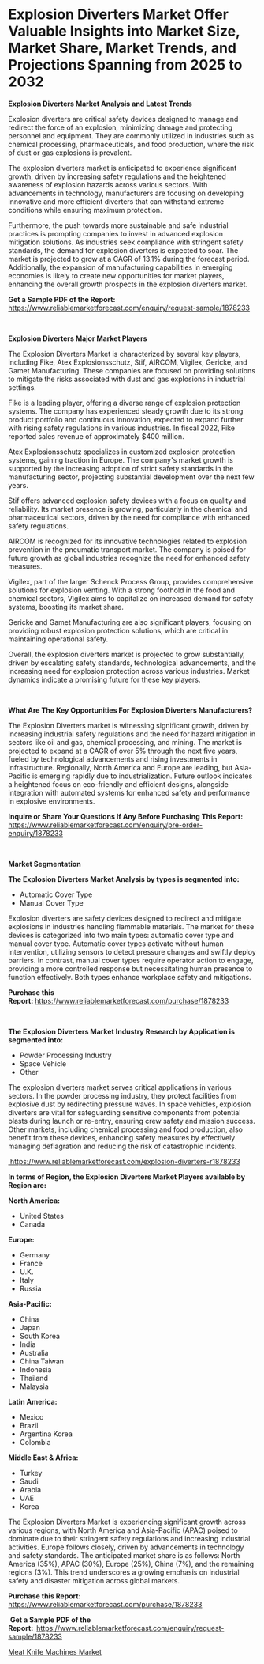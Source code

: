 <p><h1>Explosion Diverters Market Offer Valuable Insights into Market Size, Market Share, Market Trends, and Projections Spanning from 2025 to 2032</h1></p><p><strong>Explosion Diverters Market Analysis and Latest Trends</strong></p>
<p><p>Explosion diverters are critical safety devices designed to manage and redirect the force of an explosion, minimizing damage and protecting personnel and equipment. They are commonly utilized in industries such as chemical processing, pharmaceuticals, and food production, where the risk of dust or gas explosions is prevalent. </p><p>The explosion diverters market is anticipated to experience significant growth, driven by increasing safety regulations and the heightened awareness of explosion hazards across various sectors. With advancements in technology, manufacturers are focusing on developing innovative and more efficient diverters that can withstand extreme conditions while ensuring maximum protection. </p><p>Furthermore, the push towards more sustainable and safe industrial practices is prompting companies to invest in advanced explosion mitigation solutions. As industries seek compliance with stringent safety standards, the demand for explosion diverters is expected to soar. The market is projected to grow at a CAGR of 13.1% during the forecast period. Additionally, the expansion of manufacturing capabilities in emerging economies is likely to create new opportunities for market players, enhancing the overall growth prospects in the explosion diverters market.</p></p>
<p><strong>Get a Sample PDF of the Report:&nbsp;</strong> <a href="https://www.reliablemarketforecast.com/enquiry/request-sample/1878233?utm_campaign=2320&utm_medium=2&utm_source=Github&utm_content=ia&utm_term=28022025&utm_id=explosion-diverters">https://www.reliablemarketforecast.com/enquiry/request-sample/1878233</a></p>
<p>&nbsp;</p>
<p><strong>Explosion Diverters Major Market Players</strong></p>
<p><p>The Explosion Diverters Market is characterized by several key players, including Fike, Atex Explosionsschutz, Stif, AIRCOM, Vigilex, Gericke, and Gamet Manufacturing. These companies are focused on providing solutions to mitigate the risks associated with dust and gas explosions in industrial settings.</p><p>Fike is a leading player, offering a diverse range of explosion protection systems. The company has experienced steady growth due to its strong product portfolio and continuous innovation, expected to expand further with rising safety regulations in various industries. In fiscal 2022, Fike reported sales revenue of approximately $400 million.</p><p>Atex Explosionsschutz specializes in customized explosion protection systems, gaining traction in Europe. The company's market growth is supported by the increasing adoption of strict safety standards in the manufacturing sector, projecting substantial development over the next few years.</p><p>Stif offers advanced explosion safety devices with a focus on quality and reliability. Its market presence is growing, particularly in the chemical and pharmaceutical sectors, driven by the need for compliance with enhanced safety regulations.</p><p>AIRCOM is recognized for its innovative technologies related to explosion prevention in the pneumatic transport market. The company is poised for future growth as global industries recognize the need for enhanced safety measures.</p><p>Vigilex, part of the larger Schenck Process Group, provides comprehensive solutions for explosion venting. With a strong foothold in the food and chemical sectors, Vigilex aims to capitalize on increased demand for safety systems, boosting its market share.</p><p>Gericke and Gamet Manufacturing are also significant players, focusing on providing robust explosion protection solutions, which are critical in maintaining operational safety.</p><p>Overall, the explosion diverters market is projected to grow substantially, driven by escalating safety standards, technological advancements, and the increasing need for explosion protection across various industries. Market dynamics indicate a promising future for these key players.</p></p>
<p>&nbsp;</p>
<p><strong>What Are The Key Opportunities For Explosion Diverters Manufacturers?</strong></p>
<p><p>The Explosion Diverters market is witnessing significant growth, driven by increasing industrial safety regulations and the need for hazard mitigation in sectors like oil and gas, chemical processing, and mining. The market is projected to expand at a CAGR of over 5% through the next five years, fueled by technological advancements and rising investments in infrastructure. Regionally, North America and Europe are leading, but Asia-Pacific is emerging rapidly due to industrialization. Future outlook indicates a heightened focus on eco-friendly and efficient designs, alongside integration with automated systems for enhanced safety and performance in explosive environments.</p></p>
<p><strong>Inquire or Share Your Questions If Any Before Purchasing This Report:</strong> <a href="https://www.reliablemarketforecast.com/enquiry/pre-order-enquiry/1878233?utm_campaign=2320&utm_medium=2&utm_source=Github&utm_content=ia&utm_term=28022025&utm_id=explosion-diverters">https://www.reliablemarketforecast.com/enquiry/pre-order-enquiry/1878233</a></p>
<p>&nbsp;</p>
<p><strong>Market Segmentation</strong></p>
<p><strong>The Explosion Diverters Market Analysis by types is segmented into:</strong></p>
<p><ul><li>Automatic Cover Type</li><li>Manual Cover Type</li></ul></p>
<p><p>Explosion diverters are safety devices designed to redirect and mitigate explosions in industries handling flammable materials. The market for these devices is categorized into two main types: automatic cover type and manual cover type. Automatic cover types activate without human intervention, utilizing sensors to detect pressure changes and swiftly deploy barriers. In contrast, manual cover types require operator action to engage, providing a more controlled response but necessitating human presence to function effectively. Both types enhance workplace safety and mitigations.</p></p>
<p><strong>Purchase this Report:&nbsp;</strong><a href="https://www.reliablemarketforecast.com/purchase/1878233?utm_campaign=2320&utm_medium=2&utm_source=Github&utm_content=ia&utm_term=28022025&utm_id=explosion-diverters">https://www.reliablemarketforecast.com/purchase/1878233</a></p>
<p>&nbsp;</p>
<p><strong>The Explosion Diverters Market Industry Research by Application is segmented into:</strong></p>
<p><ul><li>Powder Processing Industry</li><li>Space Vehicle</li><li>Other</li></ul></p>
<p><p>The explosion diverters market serves critical applications in various sectors. In the powder processing industry, they protect facilities from explosive dust by redirecting pressure waves. In space vehicles, explosion diverters are vital for safeguarding sensitive components from potential blasts during launch or re-entry, ensuring crew safety and mission success. Other markets, including chemical processing and food production, also benefit from these devices, enhancing safety measures by effectively managing deflagration and reducing the risk of catastrophic incidents.</p></p>
<p><a href="https://www.reliablemarketforecast.com/explosion-diverters-r1878233?utm_campaign=2320&utm_medium=2&utm_source=Github&utm_content=ia&utm_term=28022025&utm_id=explosion-diverters">&nbsp;https://www.reliablemarketforecast.com/explosion-diverters-r1878233</a></p>
<p><strong>In terms of Region, the Explosion Diverters Market Players available by Region are:</strong></p>
<p>
    <p> <strong> North America: </strong>
        <ul>
            <li>United States</li>
            <li>Canada</li>
        </ul>
        </p> 
    <p> <strong> Europe: </strong>
        <ul>
            <li>Germany</li>
            <li>France</li>
            <li>U.K.</li>
            <li>Italy</li>
            <li>Russia</li>
        </ul>
        </p> 
    <p> <strong> Asia-Pacific: </strong>
        <ul>
            <li>China</li>
            <li>Japan</li>
            <li>South Korea</li>
            <li>India</li>
            <li>Australia</li>
            <li>China Taiwan</li>
            <li>Indonesia</li>
            <li>Thailand</li>
            <li>Malaysia</li>
        </ul>
        </p> 
    <p> <strong> Latin America: </strong>
        <ul>
            <li>Mexico</li>
            <li>Brazil</li>
            <li>Argentina Korea</li>
            <li>Colombia</li>
        </ul>
        </p> 
    <p> <strong> Middle East & Africa: </strong>
        <ul>
            <li>Turkey</li>
            <li>Saudi</li>
            <li>Arabia</li>
            <li>UAE</li>
            <li>Korea</li>
        </ul>
    </p>
    </p>
<p><p>The Explosion Diverters Market is experiencing significant growth across various regions, with North America and Asia-Pacific (APAC) poised to dominate due to their stringent safety regulations and increasing industrial activities. Europe follows closely, driven by advancements in technology and safety standards. The anticipated market share is as follows: North America (35%), APAC (30%), Europe (25%), China (7%), and the remaining regions (3%). This trend underscores a growing emphasis on industrial safety and disaster mitigation across global markets.</p></p>
<p><strong>Purchase this Report: </strong><a href="https://www.reliablemarketforecast.com/purchase/1878233?utm_campaign=2320&utm_medium=2&utm_source=Github&utm_content=ia&utm_term=28022025&utm_id=explosion-diverters">https://www.reliablemarketforecast.com/purchase/1878233</a></p>
<p>&nbsp;<strong>Get a Sample PDF of the Report:&nbsp;&nbsp;</strong><a href="https://www.reliablemarketforecast.com/enquiry/request-sample/1878233?utm_campaign=2320&utm_medium=2&utm_source=Github&utm_content=ia&utm_term=28022025&utm_id=explosion-diverters">https://www.reliablemarketforecast.com/enquiry/request-sample/1878233</a></p>
<p><strong></strong></p>
<p><p><a href="https://github.com/signallaikun/Market-Research-Report-List-1/blob/main/meat-knife-machines-market.md?utm_campaign=2320&utm_medium=2&utm_source=Github&utm_content=ia&utm_term=28022025&utm_id=explosion-diverters">Meat Knife Machines Market</a></p></p>